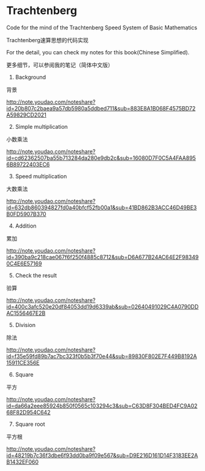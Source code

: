 # Trachtenberg
Code for the mind of the Trachtenberg Speed System of Basic Mathematics

Trachtenberg速算思想的代码实现

For the detail, you can check my notes for this book(Chinese Simplified).

更多细节，可以参阅我的笔记（简体中文版）




1. Background

背景

http://note.youdao.com/noteshare?id=20b807c2baea9a57db5980a5ddbed711&sub=883E8A1B068F4575BD72A59829CD2021

2. Simple multiplication

小数乘法

http://note.youdao.com/noteshare?id=cd62362507ba55b713284da280e9db2c&sub=16080D7F0C5A4FAA8956B89722403EC6

3. Speed multiplication

大数乘法

http://note.youdao.com/noteshare?id=632db860394827fd0a40bfcf52fb00a1&sub=41BD862B3ACC46D49BE3B0FD5907B370

4. Addition

累加

http://note.youdao.com/noteshare?id=390ba9c218cae067f6f250f4885c8712&sub=D6A677B24AC64E2F983490C4E6E57169

5. Check the result

验算

http://note.youdao.com/noteshare?id=400c3afc520e20df84053dd19d6339ab&sub=02640491029C4A0790DDAC1556467E2B


5. Division

除法

http://note.youdao.com/noteshare?id=f35e59fd89b7ac7bc323f0b5b3f70e44&sub=89830F802E7F449B8192A15911CE356E

6. Square

平方

http://note.youdao.com/noteshare?id=da66a2eee85924b850f0565c103294c3&sub=C63D8F304BED4FC9A0268F82D954C642

7. Square root

平方根

http://note.youdao.com/noteshare?id=48219b7c36f3dbe6f93dd0ba9f09e567&sub=D9E216D161D14F3183EE2AB1432EF060
